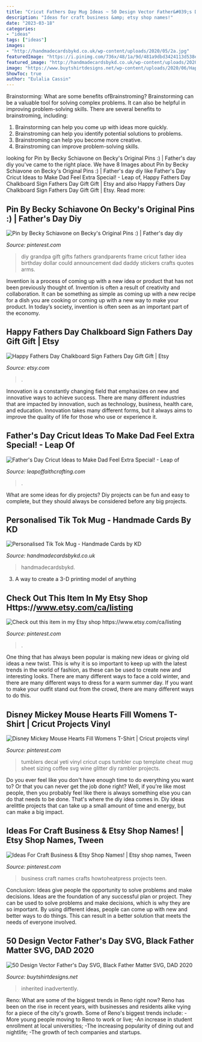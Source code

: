 ```yaml
---
title: "Cricut Fathers Day Mug Ideas ~ 50 Design Vector Father&#039;s Day Svg, Black Father Matter Svg, Dad 2020"
description: "Ideas for craft business &amp; etsy shop names!"
date: "2023-03-18"
categories:
- "ideas"
tags: ["ideas"]
images:
- "http://handmadecardsbykd.co.uk/wp-content/uploads/2020/05/2a.jpg"
featuredImage: "https://i.pinimg.com/736x/48/1a/9d/481a9dbd3424113d538eda984b641978.jpg"
featured_image: "http://handmadecardsbykd.co.uk/wp-content/uploads/2020/05/2a.jpg"
image: "https://www.buytshirtdesigns.net/wp-content/uploads/2020/06/Happy-Fathers-Day-From-The-Kid-You-Inadvertently-Inherited-When-You-Decided-To-Shack-Up-With-My-Mom-800x800.jpg"
ShowToc: true
author: "Eulalia Cassin"
---
```



Brainstorming: What are some benefits ofBrainstroming?
Brainstorming can be a valuable tool for solving complex problems. It can also be helpful in improving problem-solving skills. There are several benefits to brainstroming, including: 
1) Brainstorming can help you come up with ideas more quickly. 
2) Brainstroming can help you identify potential solutions to problems. 
3) Brainstroming can help you become more creative. 
4) Brainstroming can improve problem-solving skills.

	

		
looking for Pin by Becky Schiavone on Becky&#039;s Original Pins :) | Father&#039;s day diy you've came to the right place. We have 8 Images about Pin by Becky Schiavone on Becky&#039;s Original Pins :) | Father&#039;s day diy like Father&#039;s Day Cricut Ideas to Make Dad Feel Extra Special! - Leap of, Happy Fathers Day Chalkboard Sign Fathers Day Gift Gift | Etsy and also Happy Fathers Day Chalkboard Sign Fathers Day Gift Gift | Etsy. Read more:
		
    
## Pin By Becky Schiavone On Becky&#039;s Original Pins :) | Father&#039;s Day Diy

<img loading=lazy src="https://i.pinimg.com/originals/03/4e/7a/034e7afdf5922cb827b981b37ef8b372.jpg" onerror="this.onerror=null;this.src='https://tse4.mm.bing.net/th?id=OIP.o_VpS-nS5qeWolFrwqg4rQHaJ4&amp;pid=15.1';" alt="Pin by Becky Schiavone on Becky&#039;s Original Pins :) | Father&#039;s day diy">

_Source: pinterest.com_

>diy grandpa gift gifts fathers grandparents frame cricut father idea birthday dollar could announcement dad daddy stickers crafts quotes arms. 

	

Invention is a process of coming up with a new idea or product that has not been previously thought of. Invention is often a result of creativity and collaboration. It can be something as simple as coming up with a new recipe for a dish you are cooking or coming up with a new way to make your product. In today’s society, invention is often seen as an important part of the economy.

    
## Happy Fathers Day Chalkboard Sign Fathers Day Gift Gift | Etsy

<img loading=lazy src="https://i.etsystatic.com/11702570/r/il/7c0a51/995892989/il_794xN.995892989_hmzp.jpg" onerror="this.onerror=null;this.src='https://tse3.mm.bing.net/th?id=OIP.39MTi0EmGb1Wq_Mc1_H1kwHaF6&amp;pid=15.1';" alt="Happy Fathers Day Chalkboard Sign Fathers Day Gift Gift | Etsy">

_Source: etsy.com_

>. 

	

Innovation is a constantly changing field that emphasizes on new and innovative ways to achieve success. There are many different industries that are impacted by innovation, such as technology, business, health care, and education. Innovation takes many different forms, but it always aims to improve the quality of life for those who use or experience it.

    
## Father&#039;s Day Cricut Ideas To Make Dad Feel Extra Special! - Leap Of

<img loading=lazy src="https://leapoffaithcrafting.com/wp-content/uploads/2020/05/fathers-day-cricut-ideas-1-4.jpg" onerror="this.onerror=null;this.src='https://tse4.mm.bing.net/th?id=OIP.gL5aBZXH5WwDkqh8VF2UeQHaJ4&amp;pid=15.1';" alt="Father&#039;s Day Cricut Ideas to Make Dad Feel Extra Special! - Leap of">

_Source: leapoffaithcrafting.com_

>. 

	

What are some ideas for diy projects?
Diy projects can be fun and easy to complete, but they should always be considered before any big projects.

    
## Personalised Tik Tok Mug - Handmade Cards By KD

<img loading=lazy src="http://handmadecardsbykd.co.uk/wp-content/uploads/2020/05/2a.jpg" onerror="this.onerror=null;this.src='https://tse2.mm.bing.net/th?id=OIP.XdY-Vgm8HshuyCwHywc0OAHaHa&amp;pid=15.1';" alt="Personalised Tik Tok Mug - Handmade Cards by KD">

_Source: handmadecardsbykd.co.uk_

>handmadecardsbykd. 

	

3. A way to create a 3-D printing model of anything 

    
## Check Out This Item In My Etsy Shop Https://www.etsy.com/ca/listing

<img loading=lazy src="https://i.pinimg.com/736x/48/1a/9d/481a9dbd3424113d538eda984b641978.jpg" onerror="this.onerror=null;this.src='https://tse1.mm.bing.net/th?id=OIP.Vb62VPy7DZWOrvq9F4ez4QHaHa&amp;pid=15.1';" alt="Check out this item in my Etsy shop https://www.etsy.com/ca/listing">

_Source: pinterest.com_

>. 

	

One thing that has always been popular is making new ideas or giving old ideas a new twist. This is why it is so important to keep up with the latest trends in the world of fashion, as these can be used to create new and interesting looks. There are many different ways to face a cold winter, and there are many different ways to dress for a warm summer day. If you want to make your outfit stand out from the crowd, there are many different ways to do this.

    
## Disney Mickey Mouse Hearts Fill Womens T-Shirt | Cricut Projects Vinyl

<img loading=lazy src="https://i.pinimg.com/736x/78/ba/c6/78bac68c4080a9930ca68ed029e51534.jpg" onerror="this.onerror=null;this.src='https://tse4.mm.bing.net/th?id=OIP.HBYXQ1wv0wN2y2x4bTqvkQAAAA&amp;pid=15.1';" alt="Disney Mickey Mouse Hearts Fill Womens T-Shirt | Cricut projects vinyl">

_Source: pinterest.com_

>tumblers decal yeti vinyl cricut cups tumbler cup template cheat mug sheet sizing coffee svg wine glitter diy rambler projects. 

	

Do you ever feel like you don't have enough time to do everything you want to? Or that you can never get the job done right? Well, if you're like most people, then you probably feel like there is always something else you can do that needs to be done. That's where the diy idea comes in. Diy ideas arelittle projects that can take up a small amount of time and energy, but can make a big impact.

    
## Ideas For Craft Business &amp; Etsy Shop Names! | Etsy Shop Names, Tween

<img loading=lazy src="https://i.pinimg.com/originals/2d/b2/9c/2db29c892f4af6f592c8b7c62c0906b7.jpg" onerror="this.onerror=null;this.src='https://tse4.mm.bing.net/th?id=OIP.AG_u70Hc5Yu0qx7LKFjkRAHaLG&amp;pid=15.1';" alt="Ideas For Craft Business &amp; Etsy Shop Names! | Etsy shop names, Tween">

_Source: pinterest.com_

>business craft names crafts howtoheatpress projects teen. 

	

Conclusion: Ideas give people the opportunity to solve problems and make decisions.
Ideas are the foundation of any successful plan or project. They can be used to solve problems and make decisions, which is why they are so important. By using different ideas, people can come up with new and better ways to do things. This can result in a better solution that meets the needs of everyone involved.

    
## 50 Design Vector Father&#039;s Day SVG, Black Father Matter SVG, DAD 2020

<img loading=lazy src="https://www.buytshirtdesigns.net/wp-content/uploads/2020/06/Happy-Fathers-Day-From-The-Kid-You-Inadvertently-Inherited-When-You-Decided-To-Shack-Up-With-My-Mom-800x800.jpg" onerror="this.onerror=null;this.src='https://tse3.mm.bing.net/th?id=OIP.uvwDgm1v4Hw2D8zq9bnxrQHaHa&amp;pid=15.1';" alt="50 Design Vector Father&#039;s Day SVG, Black Father Matter SVG, DAD 2020">

_Source: buytshirtdesigns.net_

>inherited inadvertently. 

	

Reno: What are some of the biggest trends in Reno right now?
Reno has been on the rise in recent years, with businesses and residents alike vying for a piece of the city's growth. Some of Reno's biggest trends include: 
 -More young people moving to Reno to work or live; 
-An increase in student enrollment at local universities; 
-The increasing popularity of dining out and nightlife; 
-The growth of tech companies and startups.

